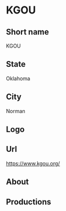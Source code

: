 # KGOU

## Short name

KGOU

## State

Oklahoma

## City

Norman

## Logo

## Url

https://www.kgou.org/

## About

## Productions 
 
